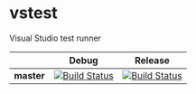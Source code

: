 # vstest
Visual Studio test runner

|            |Debug |Release |
|:----------:|:----------------:|:------------------:|
|**master**  |[![Build Status](http://dotnet-ci.cloudapp.net/buildStatus/icon?job=Private/Microsoft_vstest/master/Microsoft_vstest_Debug)](http://dotnet-ci.cloudapp.net/job/Private/job/Microsoft_vstest/job/master/job/Microsoft_vstest_Debug/)|[![Build Status](http://dotnet-ci.cloudapp.net/buildStatus/icon?job=Private/Microsoft_vstest/master/Microsoft_vstest_Release)](http://dotnet-ci.cloudapp.net/job/Private/job/Microsoft_vstest/job/master/job/Microsoft_vstest_Release/)|

